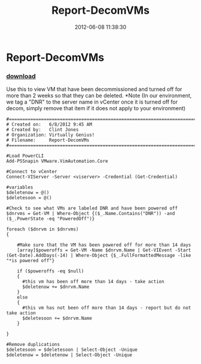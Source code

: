 ﻿---
pid:            3450
poster:         Clint
title:          Report-DecomVMs
date:           2012-06-08 11:38:30
format:         posh
parent:         0
parent:         0

---

# Report-DecomVMs

### [download](3450.ps1)

Use this to view VM that have been decommissioned and turned off for more than 2 weeks so that they can be deleted. 
 *Note (In our environment, we tag a "DNR" to the server name in vCenter once it is turned off for decom, simply remove that item if it does not apply to your environment)

```posh
#========================================================================
# Created on:   6/8/2012 9:45 AM
# Created by:   Clint Jones
# Organization: Virtually Genius!
# Filename:     Report-DecomVMs
#========================================================================

#Load PowerCLI
Add-PSSnapin VMware.VimAutomation.Core

#Connect to vCenter
Connect-VIServer -Server <viserver> -Credential (Get-Credential)

#variables
$deletenow = @()
$deletesoon = @()

#Check to see what VMs are labeled DNR and have been powered off
$dnrvms = Get-VM | Where-Object {($_.Name.Contains("DNR")) -and ($_.PowerState -eq "PoweredOff")}

foreach ($dnrvm in $dnrvms)
{

    #Make sure that the VM has been powered off for more than 14 days
    [array]$poweroffs = Get-VM -Name $dnrvm.Name | Get-VIEvent -Start (Get-Date).AddDays(-14) | Where-Object {$_.FullFormattedMessage -like "*is powered off"}
    
    if ($poweroffs -eq $null)
    {
      #this vm has been off more than 14 days - take action
      $deletenow += $dnrvm.Name
    }
    else
    {
      #this vm has not been off more than 14 days - report but do not take action
      $deletesoon += $dnrvm.Name
    }
 
}

#Remove duplications
$deletesoon = $deletesoon | Select-Object -Unique
$deletenow = $deletenow | Select-Object -Unique
```

